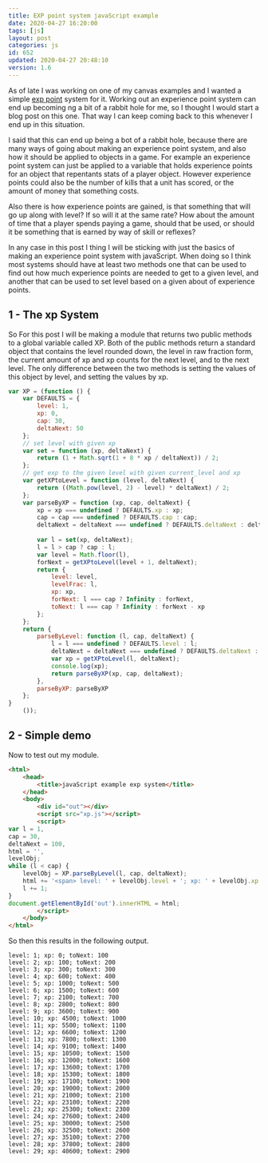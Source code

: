 ```yaml
---
title: EXP point system javaScript example
date: 2020-04-27 16:20:00
tags: [js]
layout: post
categories: js
id: 652
updated: 2020-04-27 20:48:10
version: 1.6
---
```


As of late I was working on one of my canvas examples and I wanted a simple [exp point](https://en.wikipedia.org/wiki/Experience_point) system for it. Working out an experience point system can end up becoming ng a bit of a rabbit hole for me, so I thought I would start a blog post on this one. That way I can keep coming back to this whenever I end up in this situation.

I said that this can end up being a bot of a rabbit hole, because there are many ways of going about making an experience point system, and also how it should be applied to objects in a game. For example an experience point system can just be applied to a variable that holds experience points for an object that repentants stats of a player object. However experience points could also be the number of kills that a unit has scored, or the amount of money that something costs. 

Also there is how experience points are gained, is that something that will go up along with level? If so will it at the same rate? How about the amount of time that a player spends paying a game, should that be used, or should it be something that is earned by way of skill or reflexes?

In any case in this post I thing I will be sticking with just the basics of making an experience point system with javaScript. When doing so I think most systems should have at least two methods one that can be used to find out how much experience points are needed to get to a given level, and another that can be used to set level based on a given about of experience points.

<!-- more -->

## 1 - The xp System

So For this post I will be making a module that returns two public methods to a global variable called XP. Both of the public methods return a standard object that contains the level rounded down, the level in raw fraction form, the current amount of xp and xp counts for the next level, and to the next level. The only difference between the two methods is setting the values of this object by level, and setting the values by xp.

```js
var XP = (function () {
    var DEFAULTS = {
        level: 1,
        xp: 0,
        cap: 30,
        deltaNext: 50
    };
    // set level with given xp
    var set = function (xp, deltaNext) {
        return (1 + Math.sqrt(1 + 8 * xp / deltaNext)) / 2;
    };
    // get exp to the given level with given current_level and xp
    var getXPtoLevel = function (level, deltaNext) {
        return ((Math.pow(level, 2) - level) * deltaNext) / 2;
    };
    var parseByXP = function (xp, cap, deltaNext) {
        xp = xp === undefined ? DEFAULTS.xp : xp;
        cap = cap === undefined ? DEFAULTS.cap : cap;
        deltaNext = deltaNext === undefined ? DEFAULTS.deltaNext : deltaNext;
 
        var l = set(xp, deltaNext);
        l = l > cap ? cap : l;
        var level = Math.floor(l),
        forNext = getXPtoLevel(level + 1, deltaNext);
        return {
            level: level,
            levelFrac: l,
            xp: xp,
            forNext: l === cap ? Infinity : forNext,
            toNext: l === cap ? Infinity : forNext - xp
        };
    };
    return {
        parseByLevel: function (l, cap, deltaNext) {
            l = l === undefined ? DEFAULTS.level : l;
            deltaNext = deltaNext === undefined ? DEFAULTS.deltaNext : deltaNext;
            var xp = getXPtoLevel(l, deltaNext);
            console.log(xp);
            return parseByXP(xp, cap, deltaNext);
        },
        parseByXP: parseByXP
    };
}
    ());
```

## 2 - Simple demo

Now to test out my module.

```html
<html>
    <head>
        <title>javaScript example exp system</title>
    </head>
    <body>
        <div id="out"></div>
        <script src="xp.js"></script>
        <script>
var l = 1,
cap = 30,
deltaNext = 100,
html = '',
levelObj;
while (l < cap) {
    levelObj = XP.parseByLevel(l, cap, deltaNext);
    html += '<span> level: ' + levelObj.level + '; xp: ' + levelObj.xp + '; toNext: ' + levelObj.toNext + ' </span><br>';
    l += 1;
}
document.getElementById('out').innerHTML = html;
        </script>
    </body>
</html>
```

So then this results in the following output.

```
level: 1; xp: 0; toNext: 100
level: 2; xp: 100; toNext: 200
level: 3; xp: 300; toNext: 300
level: 4; xp: 600; toNext: 400
level: 5; xp: 1000; toNext: 500
level: 6; xp: 1500; toNext: 600
level: 7; xp: 2100; toNext: 700
level: 8; xp: 2800; toNext: 800
level: 9; xp: 3600; toNext: 900
level: 10; xp: 4500; toNext: 1000
level: 11; xp: 5500; toNext: 1100
level: 12; xp: 6600; toNext: 1200
level: 13; xp: 7800; toNext: 1300
level: 14; xp: 9100; toNext: 1400
level: 15; xp: 10500; toNext: 1500
level: 16; xp: 12000; toNext: 1600
level: 17; xp: 13600; toNext: 1700
level: 18; xp: 15300; toNext: 1800
level: 19; xp: 17100; toNext: 1900
level: 20; xp: 19000; toNext: 2000
level: 21; xp: 21000; toNext: 2100
level: 22; xp: 23100; toNext: 2200
level: 23; xp: 25300; toNext: 2300
level: 24; xp: 27600; toNext: 2400
level: 25; xp: 30000; toNext: 2500
level: 26; xp: 32500; toNext: 2600
level: 27; xp: 35100; toNext: 2700
level: 28; xp: 37800; toNext: 2800
level: 29; xp: 40600; toNext: 2900
```
